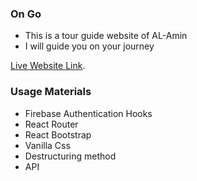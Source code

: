 ### On Go

- This is a tour guide website of AL-Amin
- I will guide you on your journey

[Live Website Link](https://assignment-10-8e337.web.app).

### Usage Materials

- Firebase Authentication Hooks
- React Router
- React Bootstrap
- Vanilla Css
- Destructuring method
- API

